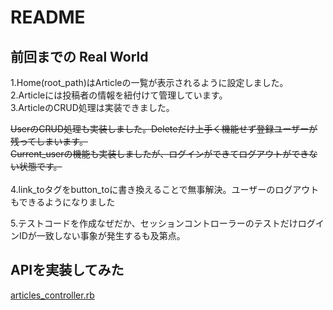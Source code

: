 # README

## 前回までの Real World

1.Home(root_path)はArticleの一覧が表示されるように設定しました。<br>
2.Articleには投稿者の情報を紐付けて管理しています。<br>
3.ArticleのCRUD処理は実装できました。<br>

~~UserのCRUD処理も実装しました。Deleteだけ上手く機能せず登録ユーザーが残ってしまいます。~~<br>
~~Current_userの機能も実装しましたが、ログインができてログアウトができない状態です。~~<br>
<br>
4.link_toタグをbutton_toに書き換えることで無事解決。ユーザーのログアウトもできるようになりました

5.テストコードを作成なぜだか、セッションコントローラーのテストだけログインIDが一致しない事象が発生するも及第点。

## APIを実装してみた

[articles_controller.rb](app/controllers/api/v1/articles_controller.rb)



